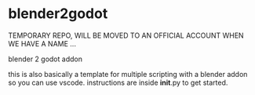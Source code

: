 # blender2godot

TEMPORARY REPO, WILL BE MOVED TO AN OFFICIAL ACCOUNT WHEN WE HAVE A NAME
...



blender 2 godot addon

this is also basically a template for multiple scripting with a blender addon so you can use vscode. instructions are inside __init__.py to get started.

